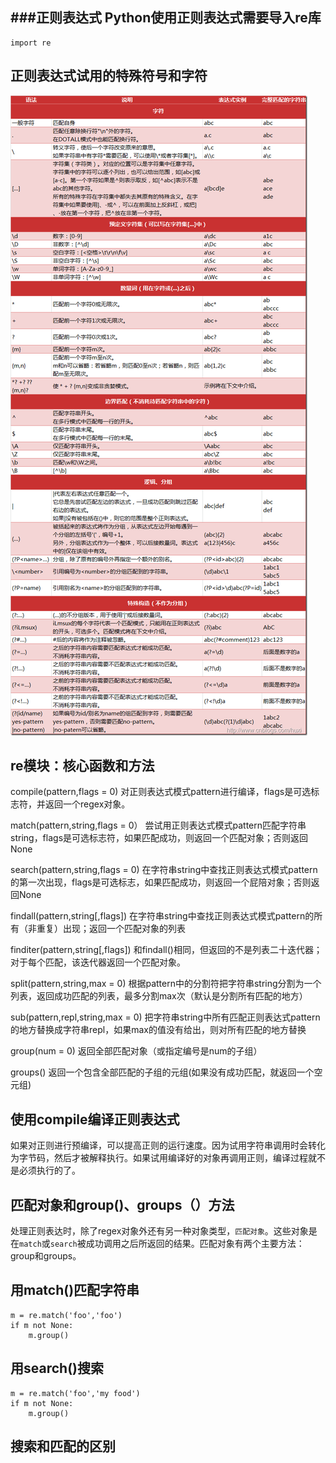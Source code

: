 ###正则表达式
Python使用正则表达式需要导入re库
-	
	import re
	


正则表达式试用的特殊符号和字符
-

![元组](./python_re.png)

re模块：核心函数和方法
-

compile(pattern,flags = 0) 		对正则表达式模式pattern进行编译，flags是可选标志符，并返回一个regex对象。

match(pattern,string,flags = 0）	尝试用正则表达式模式pattern匹配字符串string，flags是可选标志符，如果匹配成功，则返回一个匹配对象；否则返回None

search(pattern,string,flags = 0) 	在字符串string中查找正则表达式模式pattern的第一次出现，flags是可选标志，如果匹配成功，则返回一个屁陪对象；否则返回None

findall(pattern,string[,flags])		在字符串string中查找正则表达式模式pattern的所有（非重复）出现；返回一个匹配对象的列表

finditer(pattern,string[,flags])	和findall()相同，但返回的不是列表二十迭代器；对于每个匹配，该迭代器返回一个匹配对象。

split(pattern,string,max = 0)		根据pattern中的分割符把字符串string分割为一个列表，返回成功匹配的列表，最多分割max次（默认是分割所有匹配的地方）

sub(pattern,repl,string,max = 0) 	把字符串string中所有匹配正则表达式pattern的地方替换成字符串repl，如果max的值没有给出，则对所有匹配的地方替换

group(num = 0)		返回全部匹配对象（或指定编号是num的子组）

groups()			返回一个包含全部匹配的子组的元组(如果没有成功匹配，就返回一个空元组)

使用compile编译正则表达式
-
如果对正则进行预编译，可以提高正则的运行速度。因为试用字符串调用时会转化为字节码，然后才被解释执行。如果试用编译好的对象再调用正则，编译过程就不是必须执行的了。

匹配对象和group()、groups（）方法
-
处理正则表达时，除了regex对象外还有另一种对象类型，`匹配对象`。这些对象是在`match`或`search`被成功调用之后所返回的结果。匹配对象有两个主要方法：group和groups。

用match()匹配字符串
-

	m = re.match('foo','foo')
	if m not None:
		m.group()
		
用search()搜索
-

	m = re.match('foo','my food')
	if m not None:
		m.group()

搜索和匹配的区别
-
